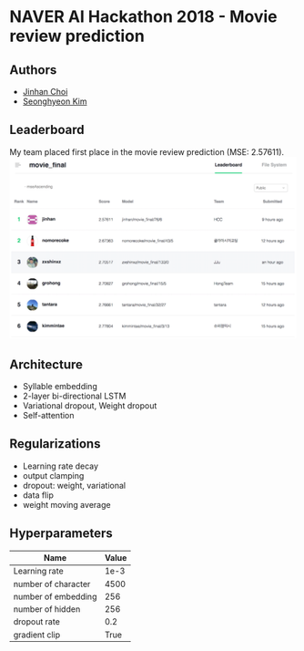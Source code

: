 # NAVER AI Hackathon 2018 - Movie review prediction

## Authors
* [Jinhan Choi](https://github.com/jinhan)
* [Seonghyeon Kim](https://github.com/rosinality)

## Leaderboard
My team placed first place in the movie review prediction (MSE: 2.57611).
![leaderboard](res/leaderboard_final.png)

## Architecture
* Syllable embedding
* 2-layer bi-directional LSTM
* Variational dropout, Weight dropout
* Self-attention

## Regularizations
* Learning rate decay
* output clamping
* dropout: weight, variational
* data flip
* weight moving average

## Hyperparameters
|  Name | Value |
| - | - |
| Learning rate | 1e-3 |
| number of character | 4500 |
| number of embedding | 256 |
| number of hidden | 256 |
| dropout rate | 0.2 |
| gradient clip | True |
